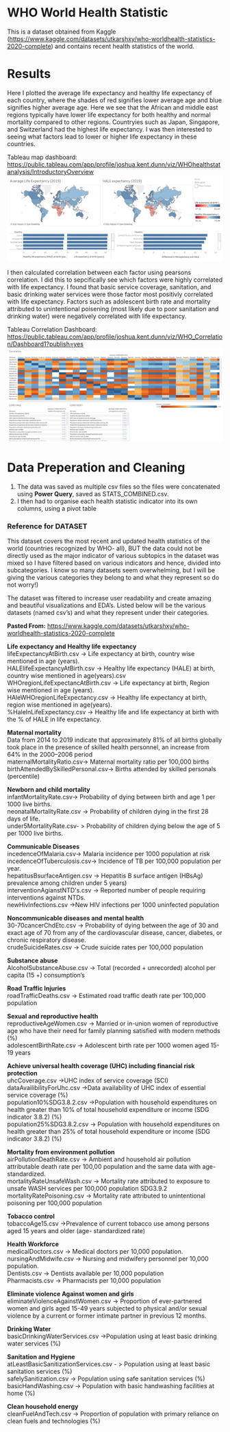 # WHO World Health Statistic
This is a dataset obtained from Kaggle (https://www.kaggle.com/datasets/utkarshxy/who-worldhealth-statistics-2020-complete) and contains recent health statistics of the world.

# Results
Here I plotted the average life expectancy and healthy life expectancy of each country, where the shades of red signifies lower average age and blue signifies higher average age. Here we see that the African and middle east regions typically have lower life expectancy for both healthy and normal mortality compared to other regions. Countryies such as Japan, Singapore, and Switzerland had the highest life expectancy. I was then interested to seeing what factors lead to lower or higher life expectancy in these countries.

Tableau map dashboard: https://public.tableau.com/app/profile/joshua.kent.dunn/viz/WHOhealthstatanalysis/IntroductoryOverview
![life expectancy](https://github.com/joshuadunn1/WHO_World_Health_Statistic_2020/blob/main/Introductory%20Overview.png)

I then calculated correlation between each factor using pearsons correlation. I did this to sepcifically see which factors were highly correlated with life expectancy. I found that basic service coverage, sanitation, and basic drinking water services were those factor most positivly correlated with life expectancy. Factors such as adolescent birth rate and mortality attributed to unintentional poisening (most likely due to poor sanitation and drinking water) were negatively correlated with life expectancy.

Tableau Correlation Dashboard: https://public.tableau.com/app/profile/joshua.kent.dunn/viz/WHO_Correlation/Dashboard1?publish=yes
![Correlation](https://github.com/joshuadunn1/WHO_World_Health_Statistic_2020/blob/main/WHO_CORRELATION.png)


# Data Preperation and Cleaning

1. The data was saved as multiple csv files so the files were concatenated using **Power Query**, saved as STATS_COMBINED.csv.
2. I then had to organise each health statistic indicator into its own columns, using a pivot table

### Reference for DATASET
This dataset covers the most recent and updated health statistics of the world (countries recognized by WHO- all), BUT the data could not be directly used as the major indicator of various subtopics in the dataset was mixed so I have filtered based on various indicators and hence, divided into subcategories. I know so many datasets seem overwhelming, but I will be giving the various categories they belong to and what they represent so do not worry!)

The dataset was filtered to increase user readability and create amazing and beautiful visualizations and EDA’s.
Listed below will be the various datasets (named csv’s) and what they represent under their categories.  

**Pasted From:** https://www.kaggle.com/datasets/utkarshxy/who-worldhealth-statistics-2020-complete

**Life expectancy and Healthy life expectancy**  
lifeExpectancyAtBirth.csv -> Life expectancy at birth, country wise mentioned in age (years).  
HALElifeExpectancyAtBirth.csv -> Healthy life expectancy (HALE) at birth, country wise mentioned in age(years).csv  
WHOregionLifeExpectancAtBirth.csv -> Life expectancy at birth, Region wise mentioned in age (years).  
HAleWHOregionLifeExpectancy.csv -> Healthy life expectancy at birth, region wise mentioned in age(years).  
%HaleInLifeExpectancy.csv -> Healthy life and life expectancy at birth with the % of HALE in life expectancy.  

**Maternal mortality**  
Data from 2014 to 2019 indicate that approximately 81% of all births globally took place in the presence of skilled health personnel, an increase from 64% in the 2000–2006 period  
maternalMortalityRatio.csv-> Maternal mortality ratio per 100,000 births  
birthAttendedBySkilledPersonal.csv-> Births attended by skilled personals (percentile)  

**Newborn and child mortality**  
infantMortalityRate.csv-> Probability of dying between birth and age 1 per 1000 live births.  
neonatalMortalityRate.csv -> Probability of children dying in the first 28 days of life.  
under5MortalityRate.csv- > Probability of children dying below the age of 5 per 1000 live births.  

**Communicable Diseases**  
incedenceOfMalaria.csv-> Malaria incidence per 1000 population at risk  
incedenceOfTuberculosis.csv-> Incidence of TB per 100,000 population per year.  
hepatitusBsurfaceAntigen.csv -> Hepatitis B surface antigen (HBsAg) prevalence among children under 5 years)  
interventionAgianstNTD's.csv -> Reported number of people requiring interventions against NTDs.  
newHivInfections.csv ->New HIV infections per 1000 uninfected population  

**Noncommunicable diseases and mental health**  
30-70cancerChdEtc.csv -> Probability of dying between the age of 30 and exact age of 70 from any of the cardiovascular disease, cancer, diabetes, or chronic respiratory disease.  
crudeSuicideRates.csv -> Crude suicide rates per 100,000 population  

**Substance abuse**  
AlcoholSubstanceAbuse.csv -> Total (recorded + unrecorded) alcohol per capita (15 +) consumption’s  

**Road Traffic Injuries**  
roadTrafficDeaths.csv -> Estimated road traffic death rate per 100,000 population  

**Sexual and reproductive health**  
reproductiveAgeWomen.csv -> Married or in-union women of reproductive age who have their need for family planning satisfied with modern methods (%)  
adolescentBirthRate.csv -> Adolescent birth rate per 1000 women aged 15-19 years  

**Achieve universal health coverage (UHC) including financial risk protection**  
uhcCoverage.csv ->UHC index of service coverage (SCI)  
dataAvailibilityForUhc.csv ->Data availability of UHC index of essential service coverage (%)  
population10%SDG3.8.2.csv ->Population with household expenditures on health greater than 10% of total household expenditure or income (SDG indicator 3.8.2) (%)  
population25%SDG3.8.2.csv -> Population with household expenditures on health greater than 25% of total household expenditure or income (SDG indicator 3.8.2) (%)  

**Mortality from environment pollution**  
airPollutionDeathRate.csv -> Ambient and household air pollution attributable death rate per 100,00 population and the same data with age-standardized.  
mortalityRateUnsafeWash.csv -> Mortality rate attributed to exposure to unsafe WASH services per 100,000 population SDG3.9.2  
mortalityRatePoisoning.csv -> Mortality rate attributed to unintentional poisoning per 100,000 population  

**Tobacco control**  
tobaccoAge15.csv ->Prevalence of current tobacco use among persons aged 15 years and older (age- standardized rate)  

**Health Workforce**  
medicalDoctors.csv -> Medical doctors per 10,000 population.  
nursingAndMidwife.csv -> Nursing and midwifery personnel per 10,000 population.  
Dentists.csv -> Dentists available per 10,000 population  
Pharmacists.csv -> Pharmacists per 10,000 population  

**Eliminate violence Against women and girls**  
eliminateViolenceAgainstWomen.csv -> Proportion of ever-partnered women and girls aged 15-49 years subjected to physical and/or sexual violence by a current or former intimate partner in previous 12 months.  

**Drinking Water**  
basicDrinkingWaterServices.csv ->Population using at least basic drinking water services (%)  

**Sanitation and Hygiene**  
atLeastBasicSanitizationServices.csv - > Population using at least basic sanitation services (%)  
safelySanitization.csv -> Population using safe sanitation services (%)  
basicHandWashing.csv -> Population with basic handwashing facilities at home (%)  

**Clean household energy**  
cleanFuelAndTech.csv -> Proportion of population with primary reliance on clean fuels and technologies (%)  
